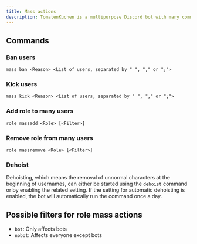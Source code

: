 ```yaml
---
title: Mass actions
description: TomatenKuchen is a multipurpose Discord bot with many common and innovative features for your server. Explains how to use mass actions like mass kicking and banning as well as adding and removing roles from many users.
---
```


## Commands

### Ban users

`mass ban <Reason> <List of users, separated by " ", "," or ";">`

### Kick users

`mass kick <Reason> <List of users, separated by " ", "," or ";">`

### Add role to many users

`role massadd <Role> [<Filter>]`

### Remove role from many users

`role massremove <Role> [<Filter>]`

### Dehoist

Dehoisting, which means the removal of unnormal characters at the beginning of usernames, can either be started using the `dehoist`
command or by enabling the related setting.
If the setting for automatic dehoisting is enabled, the bot will automatically run the command once a day.

## Possible filters for role mass actions

- `bot`: Only affects bots
- `nobot`: Affects everyone except bots
